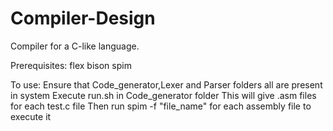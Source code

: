 # Compiler-Design
Compiler for a C-like language.

Prerequisites:
flex
bison
spim
    
To use:
Ensure that Code_generator,Lexer and Parser folders all are present in system
Execute run.sh in Code_generator folder
This will give .asm files for each test.c file
Then run spim -f "file_name" for each assembly file to execute it
